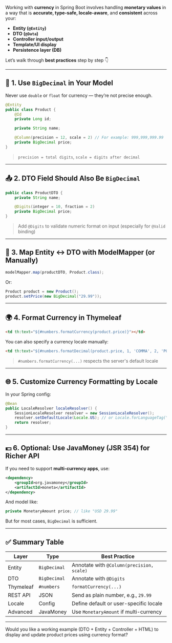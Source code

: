 Working with **currency** in Spring Boot involves handling **monetary values** in a way that is **accurate, type-safe, locale-aware**, and **consistent** across your:

* **Entity (`@Entity`)**
* **DTO (`@Data`)**
* **Controller input/output**
* **Template/UI display**
* **Persistence layer (DB)**

Let’s walk through **best practices** step by step 👇

---

## 🧾 1. Use `BigDecimal` in Your Model

Never use `double` or `float` for currency — they’re not precise enough.

```java
@Entity
public class Product {
    @Id
    private Long id;

    private String name;

    @Column(precision = 12, scale = 2) // For example: 999,999,999.99
    private BigDecimal price;
}
```

> `precision = total digits`, `scale = digits after decimal`

---

## 📤 2. DTO Field Should Also Be `BigDecimal`

```java
public class ProductDTO {
    private String name;

    @Digits(integer = 10, fraction = 2)
    private BigDecimal price;
}
```

> Add `@Digits` to validate numeric format on input (especially for `@Valid` binding)

---

## 🔄 3. Map Entity ↔ DTO with ModelMapper (or Manually)

```java
modelMapper.map(productDTO, Product.class);
```

Or:

```java
Product product = new Product();
product.setPrice(new BigDecimal("29.99"));
```

---

## 🌍 4. Format Currency in Thymeleaf

```html
<td th:text="${#numbers.formatCurrency(product.price)}"></td>
```

You can also specify a currency locale manually:

```html
<td th:text="${#numbers.formatDecimal(product.price, 1, 'COMMA', 2, 'POINT')}"></td>
```

> `#numbers.formatCurrency(...)` respects the server's default locale

---

## 🌐 5. Customize Currency Formatting by Locale

In your Spring config:

```java
@Bean
public LocaleResolver localeResolver() {
    SessionLocaleResolver resolver = new SessionLocaleResolver();
    resolver.setDefaultLocale(Locale.US); // or Locale.forLanguageTag("vi-VN")
    return resolver;
}
```

---

## 💵 6. Optional: Use JavaMoney (JSR 354) for Richer API

If you need to support **multi-currency apps**, use:

```xml
<dependency>
    <groupId>org.javamoney</groupId>
    <artifactId>moneta</artifactId>
</dependency>
```

And model like:

```java
private MonetaryAmount price; // like "USD 29.99"
```

But for most cases, `BigDecimal` is sufficient.

---

## ✅ Summary Table

| Layer     | Type         | Best Practice                             |
| --------- | ------------ | ----------------------------------------- |
| Entity    | `BigDecimal` | Annotate with `@Column(precision, scale)` |
| DTO       | `BigDecimal` | Annotate with `@Digits`                   |
| Thymeleaf | `#numbers`   | `formatCurrency(...)`                     |
| REST API  | JSON         | Send as plain number, e.g., `29.99`       |
| Locale    | Config       | Define default or user-specific locale    |
| Advanced  | JavaMoney    | Use `MonetaryAmount` if multi-currency    |

---

Would you like a working example (DTO + Entity + Controller + HTML) to display and update product prices using currency format?
